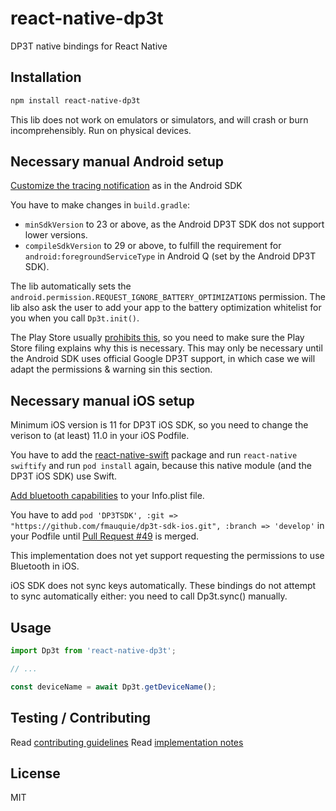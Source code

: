 # react-native-dp3t

DP3T native bindings for React Native

## Installation

```sh
npm install react-native-dp3t
```

This lib does not work on emulators or simulators, and will crash or burn incomprehensibly. Run on physical devices.

## Necessary manual Android setup

[Customize the tracing notification](https://github.com/DP-3T/dp3t-sdk-android#customize-tracing-notification) as in the Android SDK

You have to make changes in `build.gradle`:

- `minSdkVersion` to 23 or above, as the Android DP3T SDK dos not support lower versions.
- `compileSdkVersion` to 29 or above, to fulfill the requirement for `android:foregroundServiceType` in Android Q (set by the Android DP3T SDK).

The lib automatically sets the `android.permission.REQUEST_IGNORE_BATTERY_OPTIMIZATIONS` permission.
The lib also ask the user to add your app to the battery optimization whitelist for you when you call `Dp3t.init()`.

The Play Store usually [prohibits this](https://developer.android.com/training/monitoring-device-state/doze-standby.html#support_for_other_use_cases),
so you need to make sure the Play Store filing explains why this is necessary.
This may only be necessary until the Android SDK uses official Google DP3T support, in which case we will adapt the permissions & warning sin this section.

## Necessary manual iOS setup

Minimum iOS version is 11 for DP3T iOS SDK, so you need to change the verison to (at least) 11.0 in your iOS Podfile.

You have to add the [react-native-swift](https://github.com/rhdeck/react-native-swift) package and run `react-native swiftify` and run `pod install` again, because this native module (and the DP3T iOS SDK) use Swift.

[Add bluetooth capabilities](https://github.com/DP-3T/dp3t-sdk-ios#start--stop-tracing) to your Info.plist file.

You have to add `pod 'DP3TSDK', :git => "https://github.com/fmauquie/dp3t-sdk-ios.git", :branch => 'develop'` in your Podfile until [Pull Request #49](https://github.com/DP-3T/dp3t-sdk-ios/pull/49) is merged.

This implementation does not yet support requesting the permissions to use Bluetooth in iOS.

iOS SDK does not sync keys automatically. These bindings do not attempt to sync automatically either: you need to call Dp3t.sync() manually.

## Usage

```js
import Dp3t from 'react-native-dp3t';

// ...

const deviceName = await Dp3t.getDeviceName();
```

## Testing / Contributing

Read [contributing guidelines](./CONTRIBUTING.md)
Read [implementation notes](./docs/implementation-notes.md)

## License

MIT

